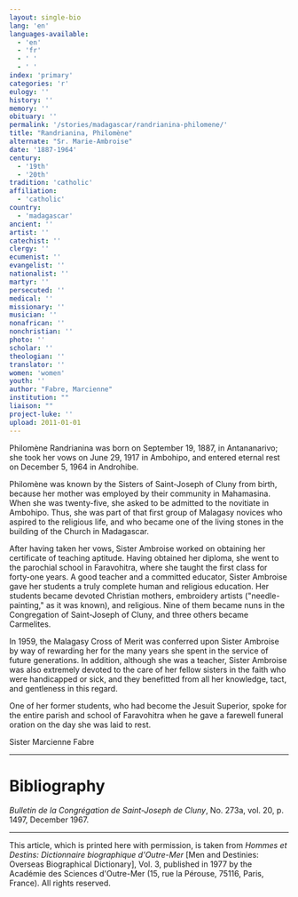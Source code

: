 ```yaml
---
layout: single-bio
lang: 'en'
languages-available:
  - 'en'
  - 'fr'
  - ' '
  - ' '
index: 'primary'
categories: 'r'
eulogy: ''
history: ''
memory: ''
obituary: ''
permalink: '/stories/madagascar/randrianina-philomene/'
title: "Randrianina, Philomène"
alternate: "Sr. Marie-Ambroise"
date: '1887-1964'
century:
  - '19th'
  - '20th'
tradition: 'catholic'
affiliation:
  - 'catholic'
country:
  - 'madagascar'
ancient: ''
artist: ''
catechist: ''
clergy: ''
ecumenist: ''
evangelist: ''
nationalist: ''
martyr: ''
persecuted: ''
medical: ''
missionary: ''
musician: ''
nonafrican: ''
nonchristian: ''
photo: ''
scholar: ''
theologian: ''
translator: ''
women: 'women'
youth: ''
author: "Fabre, Marcienne"
institution: ""
liaison: ""
project-luke: ''
upload: 2011-01-01
---
```




Philomène Randrianina was born on September 19, 1887, in Antananarivo; she took her vows on June 29, 1917 in Ambohipo, and entered eternal rest on December 5, 1964 in Androhibe.

Philomène was known by the Sisters of Saint-Joseph of Cluny from birth, because her mother was employed by their community in Mahamasina. When she was twenty-five, she asked to be admitted to the novitiate in Ambohipo. Thus, she was part of that first group of Malagasy novices who aspired to the religious life, and who became one of the living stones in the building of the Church in Madagascar.

After having taken her vows, Sister Ambroise worked on obtaining her certificate of teaching aptitude. Having obtained her diploma, she went to the parochial school in Faravohitra, where she taught the first class for forty-one years. A good teacher and a committed educator, Sister Ambroise gave her students a truly complete human and religious education. Her students became devoted Christian mothers, embroidery artists ("needle-painting," as it was known), and religious. Nine of them became nuns in the Congregation of Saint-Joseph of Cluny, and three others became Carmelites.

In 1959, the Malagasy Cross of Merit was conferred upon Sister Ambroise by way of rewarding her for the many years she spent in the service of future generations. In addition, although she was a teacher, Sister Ambroise was also extremely devoted to the care of her fellow sisters in the faith who were handicapped or sick, and they benefitted from all her knowledge, tact, and gentleness in this regard.

One of her former students, who had become the Jesuit Superior, spoke for the entire parish and school of Faravohitra when he gave a farewell funeral oration on the day she was laid to rest.

Sister Marcienne Fabre

---

# Bibliography

*Bulletin de la Congrégation de Saint-Joseph de Cluny*, No. 273a, vol. 20, p. 1497, December 1967.

---

This article, which is printed here with permission, is taken from *Hommes et Destins: Dictionnaire biographique d'Outre-Mer* [Men and Destinies: Overseas Biographical Dictionary], Vol. 3, published in 1977 by the Académie des Sciences d'Outre-Mer (15, rue la Pérouse, 75116, Paris, France). All rights reserved.
